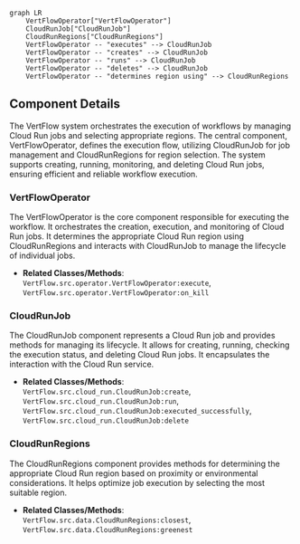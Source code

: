 ```mermaid
graph LR
    VertFlowOperator["VertFlowOperator"]
    CloudRunJob["CloudRunJob"]
    CloudRunRegions["CloudRunRegions"]
    VertFlowOperator -- "executes" --> CloudRunJob
    VertFlowOperator -- "creates" --> CloudRunJob
    VertFlowOperator -- "runs" --> CloudRunJob
    VertFlowOperator -- "deletes" --> CloudRunJob
    VertFlowOperator -- "determines region using" --> CloudRunRegions
```

## Component Details

The VertFlow system orchestrates the execution of workflows by managing Cloud Run jobs and selecting appropriate regions. The central component, VertFlowOperator, defines the execution flow, utilizing CloudRunJob for job management and CloudRunRegions for region selection. The system supports creating, running, monitoring, and deleting Cloud Run jobs, ensuring efficient and reliable workflow execution.

### VertFlowOperator
The VertFlowOperator is the core component responsible for executing the workflow. It orchestrates the creation, execution, and monitoring of Cloud Run jobs. It determines the appropriate Cloud Run region using CloudRunRegions and interacts with CloudRunJob to manage the lifecycle of individual jobs.
- **Related Classes/Methods**: `VertFlow.src.operator.VertFlowOperator:execute`, `VertFlow.src.operator.VertFlowOperator:on_kill`

### CloudRunJob
The CloudRunJob component represents a Cloud Run job and provides methods for managing its lifecycle. It allows for creating, running, checking the execution status, and deleting Cloud Run jobs. It encapsulates the interaction with the Cloud Run service.
- **Related Classes/Methods**: `VertFlow.src.cloud_run.CloudRunJob:create`, `VertFlow.src.cloud_run.CloudRunJob:run`, `VertFlow.src.cloud_run.CloudRunJob:executed_successfully`, `VertFlow.src.cloud_run.CloudRunJob:delete`

### CloudRunRegions
The CloudRunRegions component provides methods for determining the appropriate Cloud Run region based on proximity or environmental considerations. It helps optimize job execution by selecting the most suitable region.
- **Related Classes/Methods**: `VertFlow.src.data.CloudRunRegions:closest`, `VertFlow.src.data.CloudRunRegions:greenest`
